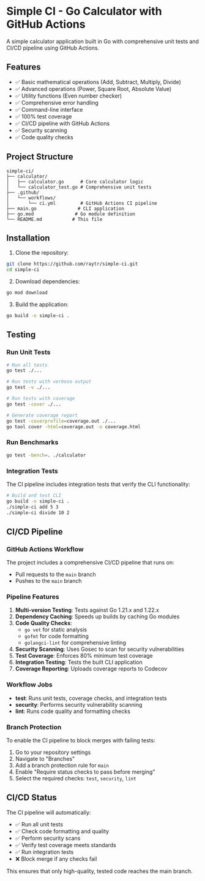 # Simple CI - Go Calculator with GitHub Actions

A simple calculator application built in Go with comprehensive unit tests and CI/CD pipeline using GitHub Actions.

## Features

- ✅ Basic mathematical operations (Add, Subtract, Multiply, Divide)
- ✅ Advanced operations (Power, Square Root, Absolute Value)
- ✅ Utility functions (Even number checker)
- ✅ Comprehensive error handling
- ✅ Command-line interface
- ✅ 100% test coverage
- ✅ CI/CD pipeline with GitHub Actions
- ✅ Security scanning
- ✅ Code quality checks

## Project Structure

```
simple-ci/
├── calculator/
│   ├── calculator.go      # Core calculator logic
│   └── calculator_test.go # Comprehensive unit tests
├── .github/
│   └── workflows/
│       └── ci.yml         # GitHub Actions CI pipeline
├── main.go               # CLI application
├── go.mod               # Go module definition
└── README.md           # This file
```

## Installation

1. Clone the repository:
```bash
git clone https://github.com/raytr/simple-ci.git
cd simple-ci
```

2. Download dependencies:
```bash
go mod download
```

3. Build the application:
```bash
go build -o simple-ci .
```

## Testing

### Run Unit Tests

```bash
# Run all tests
go test ./...

# Run tests with verbose output
go test -v ./...

# Run tests with coverage
go test -cover ./...

# Generate coverage report
go test -coverprofile=coverage.out ./...
go tool cover -html=coverage.out -o coverage.html
```

### Run Benchmarks

```bash
go test -bench=. ./calculator
```

### Integration Tests

The CI pipeline includes integration tests that verify the CLI functionality:

```bash
# Build and test CLI
go build -o simple-ci .
./simple-ci add 5 3
./simple-ci divide 10 2
```

## CI/CD Pipeline

### GitHub Actions Workflow

The project includes a comprehensive CI/CD pipeline that runs on:
- Pull requests to the `main` branch
- Pushes to the `main` branch

### Pipeline Features

1. **Multi-version Testing**: Tests against Go 1.21.x and 1.22.x
2. **Dependency Caching**: Speeds up builds by caching Go modules
3. **Code Quality Checks**:
   - `go vet` for static analysis
   - `gofmt` for code formatting
   - `golangci-lint` for comprehensive linting
4. **Security Scanning**: Uses Gosec to scan for security vulnerabilities
5. **Test Coverage**: Enforces 80% minimum test coverage
6. **Integration Testing**: Tests the built CLI application
7. **Coverage Reporting**: Uploads coverage reports to Codecov

### Workflow Jobs

- **test**: Runs unit tests, coverage checks, and integration tests
- **security**: Performs security vulnerability scanning
- **lint**: Runs code quality and formatting checks

### Branch Protection

To enable the CI pipeline to block merges with failing tests:

1. Go to your repository settings
2. Navigate to "Branches" 
3. Add a branch protection rule for `main`
4. Enable "Require status checks to pass before merging"
5. Select the required checks: `test`, `security`, `lint`


## CI/CD Status

The CI pipeline will automatically:
- ✅ Run all unit tests
- ✅ Check code formatting and quality
- ✅ Perform security scans
- ✅ Verify test coverage meets standards
- ✅ Run integration tests
- ❌ Block merge if any checks fail

This ensures that only high-quality, tested code reaches the main branch.
